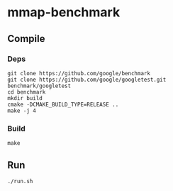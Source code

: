 # mmap-benchmark

<!-- Depends on [benchmark](https://github.com/google/benchmark). -->
## Compile

### Deps

```shell
git clone https://github.com/google/benchmark
git clone https://github.com/google/googletest.git benchmark/googletest
cd benchmark
mkdir build
cmake -DCMAKE_BUILD_TYPE=RELEASE ..
make -j 4
```

### Build

```shell
make
```

## Run

```shell
./run.sh
```
